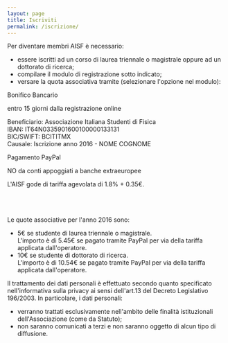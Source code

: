 ```yaml
---
layout: page
title: Iscriviti
permalink: /iscrizione/
---
```


Per diventare membri AISF è necessario:
<ul class="collection">
  <li class="collection-item">essere iscritti ad un corso di laurea triennale o magistrale oppure ad un dottorato di ricerca;</li>
  <li class="collection-item">compilare il modulo di registrazione sotto indicato;</li>
  <li class="collection-item">versare la quota associativa tramite (selezionare l'opzione nel modulo):</li>
</ul>
<div class="row">
  <div class="col s12 m6">
    <div class="card blue-grey darken-1">
      <div class="card-content white-text">
        <span class="card-title">Bonifico Bancario</span>
	<p class="light">entro 15 giorni dalla registrazione online</p>
	<p>Beneficiario: Associazione Italiana Studenti di Fisica<br>
	  IBAN: IT64N0335901600100000133131<br>
	  BIC/SWIFT: BCITITMX<br>
	  Causale: Iscrizione anno 2016 - NOME COGNOME</p>
      </div>
    </div>
  </div>
  <div class="col s12 m6">
    <div class="card blue-grey darken-1">
      <div class="card-content white-text">
        <span class="card-title">Pagamento PayPal</span>
	<p class="light">NO da conti appoggiati a banche extraeuropee</p>
	<p>L'AISF gode di tariffa agevolata di 1.8% + 0.35€.<br><br><br><br></p>
      </div>
    </div>
  </div>
</div>
      
Le quote associative per l'anno 2016 sono:
<ul class="collection">
  <li class="collection-item">5€ se studente di laurea triennale o magistrale.<br>
    L'importo è di 5.45€ se pagato tramite PayPal per via della tariffa applicata dall'operatore.</li>
  <li class="collection-item">10€ se studente di dottorato di ricerca.<br>
  L'importo è di 10.54€ se pagato tramite PayPal per via della tariffa applicata dall'operatore.</li>
</ul>

Il trattamento dei dati personali è effettuato secondo quanto specificato nell'informativa sulla privacy ai sensi dell'art.13 del Decreto Legislativo 196/2003. In particolare, i dati personali:
<ul class="collection">
  <li class="collection-item">verranno trattati esclusivamente nell'ambito delle finalità istituzionali dell'Associazione (come da Statuto);</li>
  <li class="collection-item">non saranno comunicati a terzi e non saranno oggetto di alcun tipo di diffusione.</li>
</ul>
